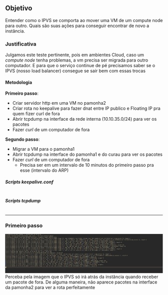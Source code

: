 ## Objetivo
Entender como o IPVS se comporta ao mover uma VM de um compute node para outro. Quais são suas ações para conseguir encontrar de novo a instância.

### Justificativa
Julgamos este teste pertinente, pois em ambientes Cloud, caso um *compute node* tenha problemas, a vm precisa ser migrada para outro computador. E para que o serviço continue de pé precisamos saber se o IPVS (nosso load balancer) consegue se sair bem com essas trocas

#### Metodologia
**Primeiro passo**:
* Criar servidor http em uma VM no pamonha2
* Criar rota no keepalive para fazer dnat entre IP publico e Floating IP pra quem fizer curl de fora
* Abrir tcpdump na interface da rede interna (10.10.35.0/24) para ver os pacotes
* Fazer *curl* de um computador de fora

**Segundo passo**:
* Migrar a VM para o pamonha1
* Abrir tcpdump na interface do pamonha1 e do curau para ver os pacotes
* Fazer *curl* de um computador de fora
	* Precisa ser em um intervalo de 10 minutos do primeiro passo pra esse (intervalo do ARP)
##### Scripts keepalive.conf
```sh

```
##### Scripts tcpdump
```sh

```

---
### Primeiro passo
![Texto alternativo](../Bucket/tcpdump.png)
Perceba pela imagem que o IPVS só irá atrás da instância quando receber um pacote de fora. 
De alguma maneira, não aparece pacotes na interface da pamonha2 para ver a rota perfeitamente

